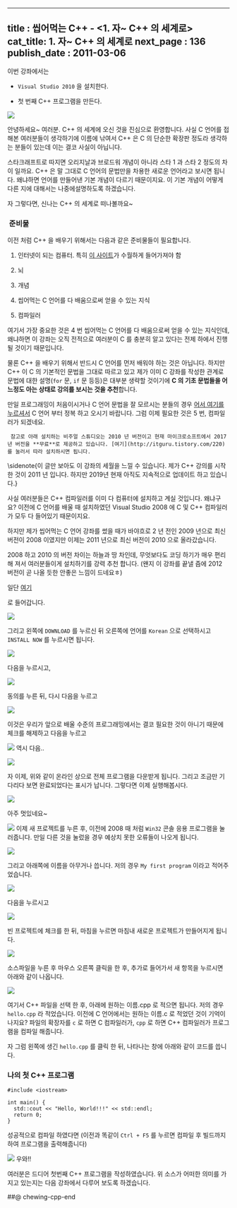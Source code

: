 ----------------
title : 씹어먹는 C++ - <1. 자~ C++ 의 세계로>
cat_title: 1. 자~ C++ 의 세계로
next_page : 136
publish_date : 2011-03-06
--------------



이번 강좌에서는

* `Visual Studio 2010` 을 설치한다.

* 첫 번째 C++ 프로그램을 만든다.


![](/img/ChewingCpplogo.png)


안녕하세요~ 여러분. C++ 의 세계에 오신 것을 진심으로 환영합니다. 사실 C 언어를 접해본 여러분들이 생각하기에 이름에 낚여서 C++ 은 C 의 단순한 확장판 정도라 생각하는 분들이 있는데 이는 결코 사실이 아닙니다.

스타크래프트로 따지면 오리지날과 브로드워 개념이 아니라 스타 1 과 스타 2 정도의 차이 일까요. C++ 은 말 그대로 C 언어의 문법만을 차용한 새로운 언어라고 보시면 됩니다. 왜냐하면 언어를 만들어낸 기본 개념이 다르기 때문이지요. 이 기본 개념이 어떻게 다른 지에 대해서는 나중에설명하도록 하겠습니다.

자 그렇다면, 신나는 C++ 의 세계로 떠나볼까요~

###  준비물


이전 처럼 C++ 을 배우기 위해서는 다음과 같은 준비물들이 필요합니다.


1. 인터넷이 되는 컴퓨터. 특히 [이 사이트](https://modoocode.com)가 수월하게 들어가져야 함

1. 뇌

1. 개념

1. 씹어먹는 C 언어를 다 배움으로써 얻을 수 있는 지식

1. 컴파일러

여기서 가장 중요한 것은 4 번 씹어먹는 C 언어를 다 배움으로써 얻을 수 있는 지식인데,왜냐하면 이 강좌는 오직 전적으로 여러분이 C 를 충분히 알고 있다는 전제 하에서 진행될 것이기 때문입니다.

 물론 C++ 을 배우기 위해서 반드시 C 언어를 먼저 배워야 하는 것은 아닙니다. 하지만 C++ 이 C 의 기본적인 문법을 그대로 따르고 있고 제가 이미 C 강좌를 작성한 관계로 문법에 대한 설명(`for` 문, `if` 문 등등)은 대부분 생략할 것이기에 **C 의 기초 문법들을 어느정도 아는 상태로 강의를 보시는 것을 추천**합니다.

만일 프로그래밍이 처음이시거나 C 언어 문법을 잘 모르시는 분들의 경우 [어서 여기를 누르셔서](http://itguru.tistory.com/notice/15) C 언어 부터 정복 하고 오시기 바랍니다. 그럼 이제 필요한 것은 5 번, 컴파일러가 되겠네요.

```lec-warning
 참고로 아래 설치하는 비주얼 스튜디오는 2010 년 버전이고 현재 마이크로소프트에서 2017 년 버전을 **무료**로 제공하고 있습니다. [여기](http://itguru.tistory.com/220) 를 눌러서 따라 설치하시면 됩니다.
```

\sidenote{이 글만 보아도 이 강좌의 세월을 느낄 수 있습니다. 제가 C++ 강의를 시작한 것이 2011 년 입니다. 하지만 2019년 현재 아직도 지속적으로 업데이트 하고 있습니다.}

사실 여러분들은 C++ 컴파일러를 이미 다 컴퓨터에 설치하고 계실 것입니다. 왜냐구요? 이전에 C 언어를 배울 때 설치하였던 Visual Studio 2008 에 C 및 C++ 컴파일러가 모두 다 들어있기 때문이지요.

하지만 제가 씹어먹는 C 언어 강좌를 썼을 때가 바야흐로 2 년 전인 2009 년으로 최신 버전이 2008 이였지만 이제는 2011 년으로 최신 버전이 2010 으로 올라갔습니다.

2008 하고 2010 의 버전 차이는 하늘과 땅 차인데, 무엇보다도 코딩 하기가 매우 편리해 져서 여러분들이게 설치하기를 강력 추천 합니다. (왠지 이 강좌를 끝낼 즘에 2012 버전이 곧 나올 듯한 안좋은 느낌이 드네요ㅎ)

일단 [여기](http://www.microsoft.com/visualstudio/en-us/products/2010-editions/visual-cpp-express)

로 들어갑니다.


![](http://img1.daumcdn.net/thumb/R1920x0/?fname=http%3A%2F%2Fcfile2.uf.tistory.com%2Fimage%2F1157F0514D731DC51F6D47)

그리고 왼쪽에 `DOWNLOAD` 를 누르신 뒤 오른쪽에 언어를 `Korean` 으로 선택하시고 `INSTALL NOW` 를 누르시면 됩니다.


![](http://img1.daumcdn.net/thumb/R1920x0/?fname=http%3A%2F%2Fcfile27.uf.tistory.com%2Fimage%2F157C1E524D731E9B1A62B3)

다음을 누르시고,


![](http://img1.daumcdn.net/thumb/R1920x0/?fname=http%3A%2F%2Fcfile1.uf.tistory.com%2Fimage%2F130354524D731E9B117976)

동의를 누른 뒤, 다시 다음을 누르고


![](http://img1.daumcdn.net/thumb/R1920x0/?fname=http%3A%2F%2Fcfile10.uf.tistory.com%2Fimage%2F177E5A524D731E9C168775)

이것은 우리가 앞으로 배울 수준의 프로그래밍에서는 결코 필요한 것이 아니기 때문에 체크를 해제하고 다음을 누르고


![](http://img1.daumcdn.net/thumb/R1920x0/?fname=http%3A%2F%2Fcfile23.uf.tistory.com%2Fimage%2F197909524D731E9D1F292D)
역시 다음..


![](http://img1.daumcdn.net/thumb/R1920x0/?fname=http%3A%2F%2Fcfile1.uf.tistory.com%2Fimage%2F1376FF524D731E9D23D09F)

자 이제, 위와 같이 온라인 상으로 전체 프로그램을 다운받게 됩니다. 그리고 조금만 기다리다 보면 완료되었다는 표시가 납니다. 그렇다면 이제 실행해봅시다.


![](http://img1.daumcdn.net/thumb/R1920x0/?fname=http%3A%2F%2Fcfile29.uf.tistory.com%2Fimage%2F126BBC354D7320DB1C20A5)

아주 멋있네요~


![](http://img1.daumcdn.net/thumb/R1920x0/?fname=http%3A%2F%2Fcfile7.uf.tistory.com%2Fimage%2F186396374D732157248B16)
이제 새 프로젝트를 누른 후, 이전에 2008 때 처럼 `Win32` 콘솔 응용 프로그램을 눌러줍니다. 만일 다른 것을 눌렀을 경우 예상치 못한 오류들이 나오게 됩니다.


![](http://img1.daumcdn.net/thumb/R1920x0/?fname=http%3A%2F%2Fcfile27.uf.tistory.com%2Fimage%2F172172414D7321BA09E0CF)

그리고 아래쪽에 이름을 아무거나 씁니다. 저의 경우 `My first program` 이라고 적어주었습니다.


![](http://img1.daumcdn.net/thumb/R1920x0/?fname=http%3A%2F%2Fcfile8.uf.tistory.com%2Fimage%2F124476424D7322071D8E04)

다음을 누르시고


![](http://img1.daumcdn.net/thumb/R1920x0/?fname=http%3A%2F%2Fcfile25.uf.tistory.com%2Fimage%2F14446A424D7322081EF8AA)

빈 프로젝트에 체크를 한 뒤, 마침을 누르면 마침내 새로운 프로젝트가 만들어지게 됩니다.


![](http://img1.daumcdn.net/thumb/R1920x0/?fname=http%3A%2F%2Fcfile9.uf.tistory.com%2Fimage%2F18152C464D73226008DB1C)

소스파일을 누른 후 마우스 오른쪽 클릭을 한 후, 추가로 들어가서 새 항목을 누르시면 아래와 같이 나옵니다.


![](http://img1.daumcdn.net/thumb/R1920x0/?fname=http%3A%2F%2Fcfile10.uf.tistory.com%2Fimage%2F1777E83E4D73320B13AF46)

여기서 C++ 파일을 선택 한 후, 아래에 원하는 이름.cpp 로 적으면 됩니다. 저의 경우 `hello.cpp` 라 적었습니다. 이전에 C 언어에서는 원하는 이름.c 로 적었던 것이 기억이 나지요? 파일의 확장자를 `c` 로 하면 C 컴파일러가, `cpp` 로 하면 C++ 컴파일러가 프로그램을 컴파일 해줍니다.

자 그럼 왼쪽에 생긴 `hello.cpp` 를 클릭 한 뒤, 나타나는 창에 아래와 같이 코드를 씁니다.

### 나의 첫 C++ 프로그램

```cpp-formatted
#include <iostream>

int main() {
  std::cout << "Hello, World!!!" << std::endl;
  return 0;
}
```

성공적으로 컴파일 하였다면 (이전과 똑같이 `Ctrl + F5` 를 누르면 컴파일 후 빌드까지 하여 프로그램을 출력해줍니다)


![](http://img1.daumcdn.net/thumb/R1920x0/?fname=http%3A%2F%2Fcfile1.uf.tistory.com%2Fimage%2F185243334D73330C3AE117)
우와!!

여러분은 드디어 첫번째 C++ 프로그램을 작성하였습니다. 위 소스가 어떠한 의미를 가지고 있는지는 다음 강좌에서 다루어 보도록 하겠습니다.

##@ chewing-cpp-end